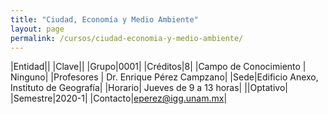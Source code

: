 ```yaml
---
title: "Ciudad, Economía y Medio Ambiente"
layout: page
permalink: /cursos/ciudad-economia-y-medio-ambiente/
---
```


|Entidad||
|Clave||
|Grupo|0001|
|Créditos|8|
|Campo de Conocimiento | Ninguno|
|Profesores | Dr. Enrique Pérez Campzano|
|Sede|Edificio Anexo, Instituto de Geografía|
|Horario| Jueves de 9 a 13 horas|
||Optativo|
|Semestre|2020-1|
|Contacto|eperez@igg.unam.mx|
